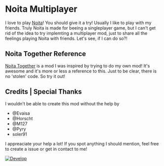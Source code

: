 # Noita Multiplayer

I love to play [Noita](https://noitagame.com/)! You should give it a try!
Usually I like to play with my friends. Truly Noita is made for beeing a singleplayer game,
but I can't get rid of the idea to try implemting a multiplayer mod, just to share all the feelings playing Noita with friends.
Let's see, if I can do so?!

## Noita Together Reference

[Noita Together](https://github.com/soler91/noita-together) is a mod I was inspired by trying to do my own mod!
It's awesome and it's more or less a reference to this. Just to be clear, there is no 'stolen' code. So try it out!

## Credits | Special Thanks

I wouldn't be able to create this mod without the help by

- @Evaisa
- @Horscht
- @M127
- @Pyry
- soler91

I appreaciate your help a lot!
If you spot anything I should mention, feel free to create a issue or get in contact to me!

[![Develop](https://github.com/Ismoh/NoitaMP/actions/workflows/lua-testing.yml/badge.svg?branch=develop&event=push)](https://github.com/Ismoh/NoitaMP/actions/workflows/lua-testing.yml)
